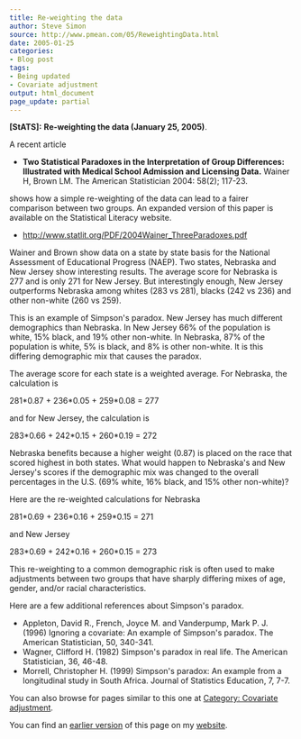 ```yaml
---
title: Re-weighting the data
author: Steve Simon
source: http://www.pmean.com/05/ReweightingData.html
date: 2005-01-25
categories:
- Blog post
tags:
- Being updated
- Covariate adjustment
output: html_document
page_update: partial
---
```

**[StATS]:** **Re-weighting the data (January 25,
2005)**.

A recent article

- **Two Statistical Paradoxes in the Interpretation of Group
Differences: Illustrated with Medical School Admission and Licensing
Data.** Wainer H, Brown LM. The American Statistician 2004: 58(2);
117-23.

shows how a simple re-weighting of the data can lead to a fairer
comparison between two groups. An expanded version of this paper is
available on the Statistical Literacy website.

- <http://www.statlit.org/PDF/2004Wainer_ThreeParadoxes.pdf>

Wainer and Brown show data on a state by state basis for the National
Assessment of Educational Progress (NAEP). Two states, Nebraska and New
Jersey show interesting results. The average score for Nebraska is 277
and is only 271 for New Jersey. But interestingly enough, New Jersey
outperforms Nebraska among whites (283 vs 281), blacks (242 vs 236) and
other non-white (260 vs 259).

This is an example of Simpson's paradox. New Jersey has much different
demographics than Nebraska. In New Jersey 66% of the population is
white, 15% black, and 19% other non-white. In Nebraska, 87% of the
population is white, 5% is black, and 8% is other non-white. It is this
differing demographic mix that causes the paradox.

The average score for each state is a weighted average. For Nebraska,
the calculation is

281\*0.87 + 236\*0.05 + 259\*0.08 = 277

and for New Jersey, the calculation is

283\*0.66 + 242\*0.15 + 260\*0.19 = 272

Nebraska benefits because a higher weight (0.87) is placed on the race
that scored highest in both states. What would happen to Nebraska's and
New Jersey's scores if the demographic mix was changed to the overall
percentages in the U.S. (69% white, 16% black, and 15% other non-white)?

Here are the re-weighted calculations for Nebraska

281\*0.69 + 236\*0.16 + 259\*0.15 = 271

and New Jersey

283\*0.69 + 242\*0.16 + 260\*0.15 = 273

This re-weighting to a common demographic risk is often used to make
adjustments between two groups that have sharply differing mixes of age,
gender, and/or racial characteristics.

Here are a few additional references about Simpson's paradox.

- Appleton, David R., French, Joyce M. and Vanderpump, Mark P. J.
(1996) Ignoring a covariate: An example of Simpson's paradox. The
American Statistician, 50, 340-341.
- Wagner, Clifford H. (1982) Simpson's paradox in real life. The
American Statistician, 36, 46-48.
- Morrell, Christopher H. (1999) Simpson's paradox: An example from a
longitudinal study in South Africa. Journal of Statistics Education,
7, 7-7.

You can also browse
for pages similar to this one at [Category: Covariate
adjustment](../category/CovariateAdjustment.html).

You can find an [earlier version][sim1] of this page on my [website][sim2].

[sim1]: http://www.pmean.com/05/ReweightingData.html
[sim2]: http://www.pmean.com
